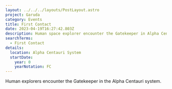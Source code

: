```yaml
---
layout: ../../../layouts/PostLayout.astro
project: Garuda
category: Events
title: First Contact
date: 2023-04-19T16:27:42.803Z
description: Human space explorer encounter the Gatekeeper in Alpha Centauri.
searchTerms:
  - First Contact
details:
  location: Alpha Centauri System
  startDate:
    year: 0
    yearNotation: FC
---
```

H﻿uman explorers encounter the Gatekeeper in the Alpha Centauri system.